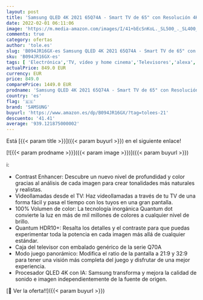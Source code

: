 ```yaml
---
layout: post
title: 'Samsung QLED 4K 2021 65Q74A - Smart TV de 65" con Resolución 4K UHD  Procesador QLED 4K con IA  Quantum HDR10+  Wide Viewing Angle  Motion Xcelerator Turbo+  OTS Lite y Alexa Integrada'
date: 2022-02-01 06:11:06
image: 'https://m.media-amazon.com/images/I/41+bEcSnKoL._SL500_._SL400_.jpg'
comments: true
category: ofertas
author: 'tole.es'
slug: 'B094JR16GX-es Samsung QLED 4K 2021 65Q74A - Smart TV de 65" con...'
sku: 'B094JR16GX-es'
tags: [ 'Electrónica','TV, vídeo y home cinema','Televisores','alexa','samsung', ]
actualPrice: 849.0 EUR
currency: EUR
price: 849.0
comparePrice: 1449.0 EUR
prodname: 'Samsung QLED 4K 2021 65Q74A - Smart TV de 65" con Resolución 4K UHD  Procesador QLED 4K con IA  Quantum HDR10+  Wide Viewing Angle  Motion Xcelerator Turbo+  OTS Lite y Alexa Integrada'
country: 'es'
flag: '🇪🇸'
brand: 'SAMSUNG'
buyurl: 'https://www.amazon.es/dp/B094JR16GX/?tag=tolees-21'
descuento: '41.41'
average: '939.121875000002'
---
```


Está [{{< param title >}}]({{< param buyurl >}}) en el siguiente enlace!

[![{{< param prodname >}}]({{< param image >}})]({{< param buyurl >}})

ℹ️:

- Contrast Enhancer: Descubre un nuevo nivel de profundidad y color gracias al análisis de cada imagen para crear tonalidades más naturales y realistas.
- Videollamadas desde el TV: Haz videollamadas a través de tu TV de una forma fácil y pasa el tiempo con los tuyos en una gran pantalla.
- 100% Volumen de color: La tecnología inorgánica Quantum dot convierte la luz en más de mil millones de colores a cualquier nivel de brillo.
- Quantum HDR10+: Resalta los detalles y el contraste para que puedas experimentar toda la potencia en cada imagen más allá de cualquier estándar.
- Caja del televisor con embalado genérico de la serie Q70A
- Modo juego panorámico: Modifica el ratio de la pantalla a 21:9 y 32:9 para tener una visión más completa del juego y disfrutar de una mejor experiencia.
- Procesador QLED 4K con IA: Samsung transforma y mejora la calidad de sonido e imagen independientemente de la fuente de origen.

[🛒 Ver la oferta!!]({{< param buyurl >}})
